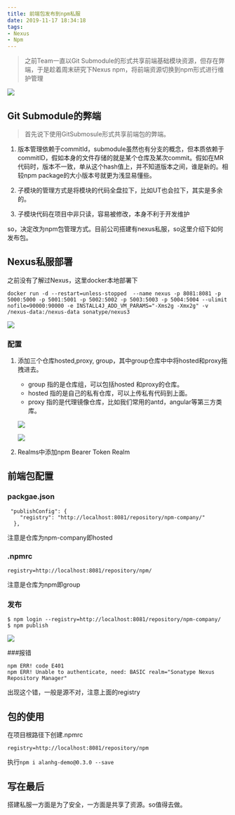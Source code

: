 ```yaml
---
title: 前端包发布到npm私服
date: 2019-11-17 18:34:18
tags:
- Nexus
- Npm
---
```

> 之前Team一直以Git Submodule的形式共享前端基础模块资源，但存在弊端，于是趁着周末研究下Nexus npm，将前端资源切换到npm形式进行维护管理

![](http://static.1991421.cn/2019-11-17-102918.png)

## Git Submodule的弊端

> 首先说下使用GitSubmosule形式共享前端包的弊端。

1. 版本管理依赖于commitId，submodule虽然也有分支的概念，但本质依赖于commitID，假如本身的文件存储的就是某个仓库及某次commit。假如在MR代码时，版本不一致，单从这个hash值上，并不知道版本之间，谁是新的。相较npm package的大小版本号就更为浅显易懂些。

2. 子模块的管理方式是将模块的代码全盘拉下，比如UT也会拉下，其实是多余的。
3. 子模块代码在项目中非只读，容易被修改，本身不利于开发维护


so，决定改为npm包管理方式。目前公司搭建有nexus私服，so这里介绍下如何发布包。

## Nexus私服部署
之前没有了解过Nexus，这里docker本地部署下

```
docker run -d --restart=unless-stopped  --name nexus -p 8081:8081 -p 5000:5000 -p 5001:5001 -p 5002:5002 -p 5003:5003 -p 5004:5004 --ulimit nofile=90000:90000 -e INSTALL4J_ADD_VM_PARAMS="-Xms2g -Xmx2g" -v /nexus-data:/nexus-data sonatype/nexus3
```

![](http://static.1991421.cn/2019-11-17-101732.png)

### 配置
1. 添加三个仓库hosted,proxy, group，其中group仓库中中将hosted和proxy拖拽进去。

	- group 指的是仓库组，可以包括hosted 和proxy的仓库。
	- hosted 指的是自己的私有仓库，可以上传私有代码到上面。
	- proxy 指的是代理镜像仓库，比如我们常用的antd，angular等第三方类库。

	![](http://static.1991421.cn/2019-11-17-101653.png)

	![](http://static.1991421.cn/2019-11-17-101807.png)

2. Realms中添加npm Bearer Token Realm

## 前端包配置

### packgae.json


```
 "publishConfig": {
    "registry": "http://localhost:8081/repository/npm-company/"
  },
```

注意是仓库为npm-company即hosted

### .npmrc

```
registry=http://localhost:8081/repository/npm/

```
注意是仓库为npm即group

### 发布

```
$ npm login --registry=http://localhost:8081/repository/npm-company/
$ npm publish

```
![](http://static.1991421.cn/2019-11-17-102742.png)

###报错

```
npm ERR! code E401
npm ERR! Unable to authenticate, need: BASIC realm="Sonatype Nexus Repository Manager"

```

出现这个错，一般是源不对，注意上面的registry

## 包的使用
在项目根路径下创建.npmrc

```
registry=http://localhost:8081/repository/npm
```

执行`npm i alanhg-demo@0.3.0 --save`

## 写在最后
搭建私服一方面是为了安全，一方面是共享了资源。so值得去做。
